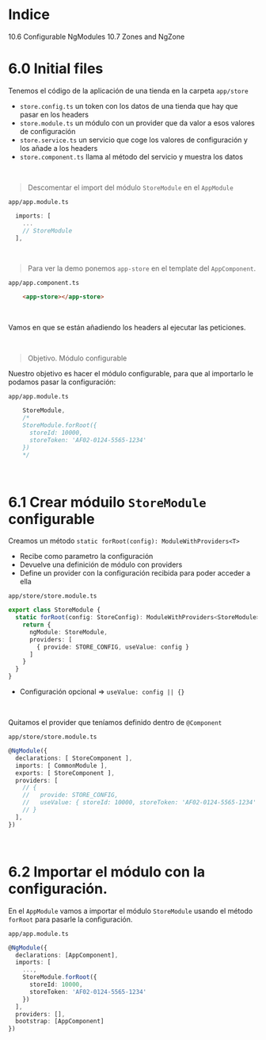 # Indice

10.6 Configurable NgModules
10.7 Zones and NgZone


# 6.0 Initial files

Tenemos el código de la aplicación de una tienda en la carpeta `app/store`

- `store.config.ts` un token con los datos de una tienda que hay que pasar en los headers
- `store.module.ts` un módulo con un provider que da valor a esos valores de configuración
- `store.service.ts` un servicio que coge los valores de configuración y los añade a los headers
- `store.component.ts` llama al método del servicio y muestra los datos

<br>

> Descomentar el import del módulo `StoreModule` en el `AppModule`

`app/app.module.ts`
``` ts
  imports: [
    ...
    // StoreModule
  ],
```
<br>

> Para ver la demo ponemos `app-store` en el template del `AppComponent`.

`app/app.component.ts`
``` html
    <app-store></app-store>
```
<br>

Vamos en que se están añadiendo los headers al ejecutar las peticiones.

<br>

> Objetivo. Módulo configurable

Nuestro objetivo es hacer el módulo configurable, para que al importarlo le podamos pasar la configuración:

`app/app.module.ts`
``` ts
    StoreModule,
    /*
    StoreModule.forRoot({
      storeId: 10000,
      storeToken: 'AF02-0124-5565-1234'
    })
    */
```
<br>

# 6.1 Crear móduilo `StoreModule` configurable

Creamos un método `static forRoot(config): ModuleWithProviders<T>`
- Recibe como parametro la configuración
- Devuelve una definición de módulo con providers
- Define un provider con la configuración recibida para poder acceder a ella

`app/store/store.module.ts`
``` ts
export class StoreModule {
  static forRoot(config: StoreConfig): ModuleWithProviders<StoreModule> {
    return {
      ngModule: StoreModule,
      providers: [
        { provide: STORE_CONFIG, useValue: config }
      ]
    }
  }
}
```
- Configuración opcional => `useValue: config || {}`

<br>

Quitamos el provider que teníamos definido dentro de `@Component`

`app/store/store.module.ts`
``` ts
@NgModule({
  declarations: [ StoreComponent ],
  imports: [ CommonModule ],
  exports: [ StoreComponent ],
  providers: [
    // {
    //   provide: STORE_CONFIG,
    //   useValue: { storeId: 10000, storeToken: 'AF02-0124-5565-1234' }
    // }
  ],
})

```
<br>

# 6.2 Importar el módulo con la configuración.

En el `AppModule` vamos a importar el módulo `StoreModule` usando el método `forRoot` para pasarle la configuración.

`app/app.module.ts`
``` ts
@NgModule({
  declarations: [AppComponent],
  imports: [
    ...,
    StoreModule.forRoot({
      storeId: 10000,
      storeToken: 'AF02-0124-5565-1234'
    })
  ],
  providers: [],
  bootstrap: [AppComponent]
})
```
<br>
